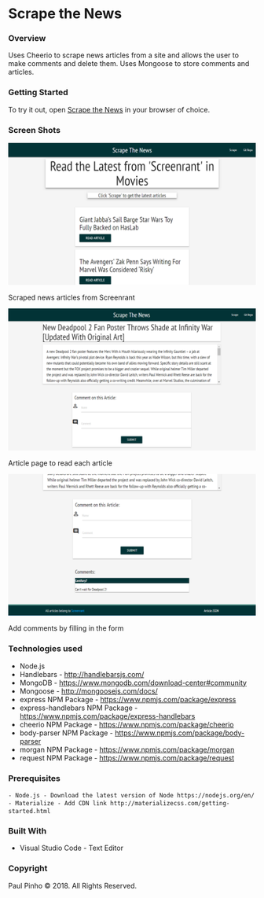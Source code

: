 # Scrape the News

### Overview

Uses Cheerio to scrape news articles from a site and allows the user to make comments and delete them. Uses Mongoose to store comments and articles.

### Getting Started

To try it out, open [Scrape the News](https://screenrant-scrape.herokuapp.com/) in your browser of choice.

### Screen Shots

![Screen shot](public/assets/img/index.png)

Scraped news articles from Screenrant

![Screen shot](public/assets/img/article.png)

Article page to read each article

![Screen shot](public/assets/img/comments.png)

Add comments by filling in the form

### Technologies used

- Node.js
- Handlebars - http://handlebarsjs.com/
- MongoDB - https://www.mongodb.com/download-center#community
- Mongoose - http://mongoosejs.com/docs/
- express NPM Package - https://www.npmjs.com/package/express
- express-handlebars NPM Package - https://www.npmjs.com/package/express-handlebars
- cheerio NPM Package - https://www.npmjs.com/package/cheerio
- body-parser NPM Package - https://www.npmjs.com/package/body-parser
- morgan NPM Package - https://www.npmjs.com/package/morgan
- request NPM Package - https://www.npmjs.com/package/request

### Prerequisites

```
- Node.js - Download the latest version of Node https://nodejs.org/en/
- Materialize - Add CDN link http://materializecss.com/getting-started.html
```

### Built With

* Visual Studio Code - Text Editor

### Copyright

Paul Pinho © 2018. All Rights Reserved.
